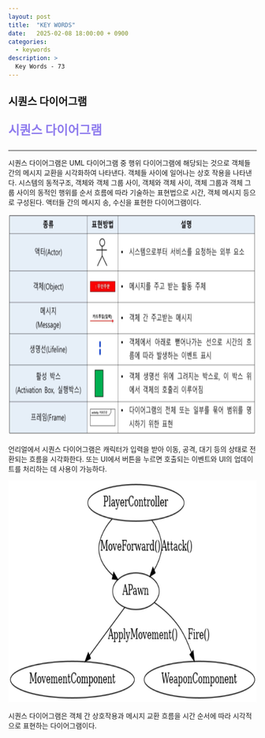```yaml
---
layout: post
title:  "KEY WORDS"
date:   2025-02-08 18:00:00 + 0900
categories:
  - keywords
description: >
  Key Words - 73
---
```

## 시퀀스 다이어그램

<p style = "color:#8f7cee; font-size:25px; font-weight:bold">
시퀀스 다이어그램
</p>

---

시퀀스 다이어그램은 UML 다이어그램 중 행위 다이어그램에 해당되는 것으로 객체들 간의 메시지 교환을 시각화하여 나타낸다. 객체들 사이에 일어나는 상호 작용을 나타낸다.
시스템의 동적구조, 객체와 객체 그룹 사이, 객체와 객체 사이, 객체  그룹과 객체 그룹 사이의 동적인 행위를 순서 흐름에 따라 기술하는 표현법으로 시간, 객체 메시지 등으로 구성된다.
액터들 간의 메시지 송, 수신을 표현한 다이어그램이다.

<img src = "../../assets/img/keywords/IMG_k74_1.png" width = "1800" height = "450">

<br/>

언리얼에서 시퀀스 다이어그램은 캐릭터가 입력을 받아 이동, 공격, 대기 등의 상태로 전환되는 흐름을 시각화한다. 또는 UI에서 버튼을 누르면 호출되는 이벤트와 UI의 업데이트를 처리하는 데 사용이 가능하다.

<img src = "../../assets/img/keywords/IMG_k74_2.png" width = "1800" height = "450">

<br/>

시퀀스 다이어그램은 객체 간 상호작용과 메시지 교환 흐름을 시간 순서에 따라 시각적으로 표현하는 다이어그램이다.
